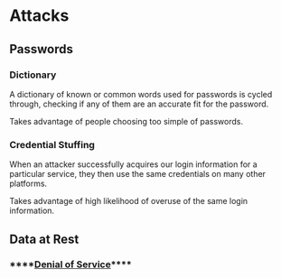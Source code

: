# Attacks

## Passwords

### Dictionary

A dictionary of known or common words used for passwords is cycled through, checking if any of them are an accurate fit for the password.

Takes advantage of people choosing too simple of passwords.

### Credential Stuffing

When an attacker successfully acquires our login information for a particular service, they then use the same credentials on many other platforms.

Takes advantage of high likelihood of overuse of the same login information.

## Data at Rest

### \*\*\*\*[**Denial of Service**](https://en.wikipedia.org/wiki/Denial-of-service_attack)\*\*\*\*

## 

